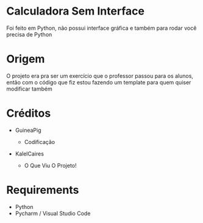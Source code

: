 # Calculadora Sem Interface
Foi feito em Python, não possui interface gráfica e também para rodar você precisa de Python
# Origem
O projeto era pra ser um exercício que o professor passou para os alunos, então com o código que fiz estou fazendo um template para quem quiser modificar também
# Créditos
- GuineaPig
  - Codificação

- KalelCaires
  - O Que Viu O Projeto!
# Requirements
- Python
- Pycharm / Visual Studio Code
